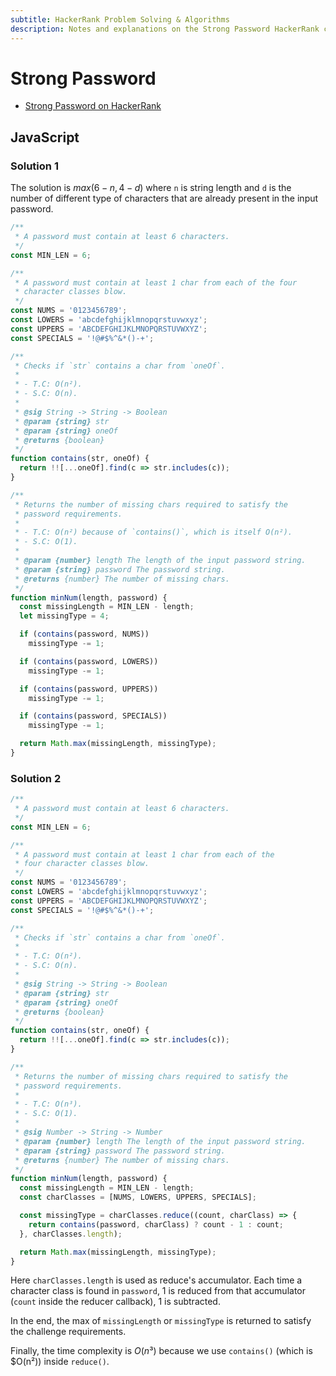 ```yaml
---
subtitle: HackerRank Problem Solving & Algorithms
description: Notes and explanations on the Strong Password HackerRank challenge.
---
```


# Strong Password

- [Strong Password on HackerRank](https://www.hackerrank.com/challenges/strong-password)

## JavaScript

### Solution 1

The solution is $max(6 - n, 4 - d)$ where `n` is string length and `d` is the number of different type of characters that are already present in the input password.

```javascript
/**
 * A password must contain at least 6 characters.
 */
const MIN_LEN = 6;

/**
 * A password must contain at least 1 char from each of the four
 * character classes blow.
 */
const NUMS = '0123456789';
const LOWERS = 'abcdefghijklmnopqrstuvwxyz';
const UPPERS = 'ABCDEFGHIJKLMNOPQRSTUVWXYZ';
const SPECIALS = '!@#$%^&*()-+';

/**
 * Checks if `str` contains a char from `oneOf`.
 *
 * - T.C: O(n²).
 * - S.C: O(n).
 *
 * @sig String -> String -> Boolean
 * @param {string} str
 * @param {string} oneOf
 * @returns {boolean}
 */
function contains(str, oneOf) {
  return !![...oneOf].find(c => str.includes(c));
}

/**
 * Returns the number of missing chars required to satisfy the
 * password requirements.
 *
 * - T.C: O(n²) because of `contains()`, which is itself O(n²).
 * - S.C: O(1).
 *
 * @param {number} length The length of the input password string.
 * @param {string} password The password string.
 * @returns {number} The number of missing chars.
 */
function minNum(length, password) {
  const missingLength = MIN_LEN - length;
  let missingType = 4;

  if (contains(password, NUMS))
    missingType -= 1;

  if (contains(password, LOWERS))
    missingType -= 1;

  if (contains(password, UPPERS))
    missingType -= 1;

  if (contains(password, SPECIALS))
    missingType -= 1;

  return Math.max(missingLength, missingType);
}
```

### Solution 2

```javascript
/**
 * A password must contain at least 6 characters.
 */
const MIN_LEN = 6;

/**
 * A password must contain at least 1 char from each of the
 * four character classes blow.
 */
const NUMS = '0123456789';
const LOWERS = 'abcdefghijklmnopqrstuvwxyz';
const UPPERS = 'ABCDEFGHIJKLMNOPQRSTUVWXYZ';
const SPECIALS = '!@#$%^&*()-+';

/**
 * Checks if `str` contains a char from `oneOf`.
 *
 * - T.C: O(n²).
 * - S.C: O(n).
 *
 * @sig String -> String -> Boolean
 * @param {string} str
 * @param {string} oneOf
 * @returns {boolean}
 */
function contains(str, oneOf) {
  return !![...oneOf].find(c => str.includes(c));
}

/**
 * Returns the number of missing chars required to satisfy the
 * password requirements.
 *
 * - T.C: O(n³).
 * - S.C: O(1).
 *
 * @sig Number -> String -> Number
 * @param {number} length The length of the input password string.
 * @param {string} password The password string.
 * @returns {number} The number of missing chars.
 */
function minNum(length, password) {
  const missingLength = MIN_LEN - length;
  const charClasses = [NUMS, LOWERS, UPPERS, SPECIALS];

  const missingType = charClasses.reduce((count, charClass) => {
    return contains(password, charClass) ? count - 1 : count;
  }, charClasses.length);

  return Math.max(missingLength, missingType);
}
```

Here `charClasses.length` is used as reduce's accumulator.
Each time a character class is found in `password`, 1 is reduced from that accumulator (`count` inside the reducer callback), 1 is subtracted.

In the end, the max of `missingLength` or `missingType` is returned to satisfy the challenge requirements.

Finally, the time complexity is $O(n³)$ because we use `contains()` (which is $O(n²)) inside `reduce()`.

